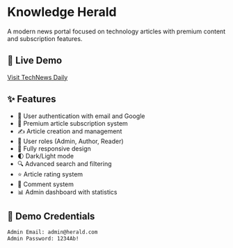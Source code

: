 # Knowledge Herald
A modern news portal focused on technology articles with premium content and subscription features.

## 🌟 Live Demo

[Visit TechNews Daily](your-live-link-here)

## ✨ Features
- 🔐 User authentication with email and Google
- 💎 Premium article subscription system
- ✍️ Article creation and management
- 👥 User roles (Admin, Author, Reader)
- 📱 Fully responsive design
- 🌓 Dark/Light mode
- 🔍 Advanced search and filtering
- ⭐ Article rating system
- 💬 Comment system
- 📊 Admin dashboard with statistics

## 🔑 Demo Credentials

```bash
Admin Email: admin@herald.com
Admin Password: 1234Ab!
```
